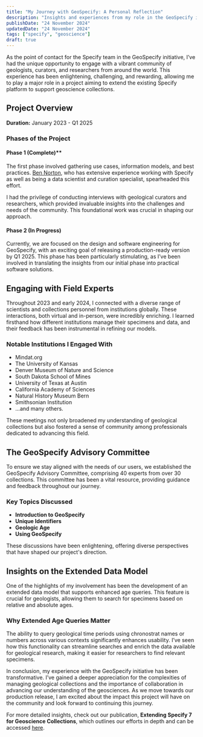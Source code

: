 ```yaml
---
title: "My Journey with GeoSpecify: A Personal Reflection"
description: "Insights and experiences from my role in the GeoSpecify initiative."
publishDate: "24 November 2024"
updatedDate: "24 November 2024"
tags: ["specify", "geoscience"]
draft: true
---
```


As the point of contact for the Specify team in the GeoSpecify initiative, I’ve had the unique opportunity to engage with a vibrant community of geologists, curators, and researchers from around the world. This experience has been enlightening, challenging, and rewarding, allowing me to play a major role in a project aiming to extend the existing Specify platform to support geoscience collections.

## Project Overview

**Duration:** January 2023 - Q1 2025

### Phases of the Project

#### Phase 1 (Complete)**

The first phase involved gathering use cases, information models, and best practices. [Ben Norton](https://orcid.org/0000-0002-5819-9134), who has extensive experience working with Specify as well as being a data scientist and curation specialist, spearheaded this effort.

I had the privilege of conducting interviews with geological curators and researchers, which provided invaluable insights into the challenges and needs of the community. This foundational work was crucial in shaping our approach.

#### Phase 2 (In Progress)

Currently, we are focused on the design and software engineering for GeoSpecify, with an exciting goal of releasing a production-ready version by Q1 2025. This phase has been particularly stimulating, as I’ve been involved in translating the insights from our initial phase into practical software solutions.

## Engaging with Field Experts

Throughout 2023 and early 2024, I connected with a diverse range of scientists and collections personnel from institutions globally. These interactions, both virtual and in-person, were incredibly enriching. I learned firsthand how different institutions manage their specimens and data, and their feedback has been instrumental in refining our models.

### Notable Institutions I Engaged With

- Mindat.org
- The University of Kansas
- Denver Museum of Nature and Science
- South Dakota School of Mines
- University of Texas at Austin
- California Academy of Sciences
- Natural History Museum Bern
- Smithsonian Institution
- ...and many others.

These meetings not only broadened my understanding of geological collections but also fostered a sense of community among professionals dedicated to advancing this field.

## The GeoSpecify Advisory Committee

To ensure we stay aligned with the needs of our users, we established the GeoSpecify Advisory Committee, comprising 40 experts from over 30 collections. This committee has been a vital resource, providing guidance and feedback throughout our journey.

### Key Topics Discussed

- **Introduction to GeoSpecify**
- **Unique Identifiers**
- **Geologic Age**
- **Using GeoSpecify**

These discussions have been enlightening, offering diverse perspectives that have shaped our project's direction.

## Insights on the Extended Data Model

One of the highlights of my involvement has been the development of an extended data model that supports enhanced age queries. This feature is crucial for geologists, allowing them to search for specimens based on relative and absolute ages. 

### Why Extended Age Queries Matter

The ability to query geological time periods using chronostrat names or numbers across various contexts significantly enhances usability. I’ve seen how this functionality can streamline searches and enrich the data available for geological research, making it easier for researchers to find relevant specimens.

In conclusion, my experience with the GeoSpecify initiative has been transformative. I’ve gained a deeper appreciation for the complexities of managing geological collections and the importance of collaboration in advancing our understanding of the geosciences. As we move towards our production release, I am excited about the impact this project will have on the community and look forward to continuing this journey.

For more detailed insights, check out our publication, **Extending Specify 7 for Geoscience Collections**, which outlines our efforts in depth and can be accessed [here](https://doi.org/10.3897/biss.8.141673).
